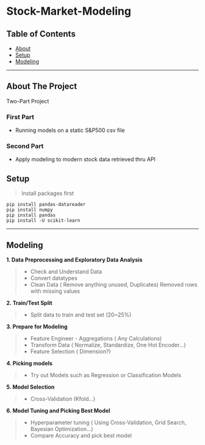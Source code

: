 # Stock-Market-Modeling

## Table of Contents

- [About](#about-the-project)
- [Setup](#setup)
- [Modeling](#modeling)

---

## About The Project
Two-Part Project
### First Part 
- Running models on a static S&P500 csv file
### Second Part
- Apply modeling to modern stock data retrieved thru API 

## Setup
> Install packages first
```
pip install pandas-datareader
pip install numpy
pip install pandas
pip install -U scikit-learn
```
---

## Modeling
**1. Data Preprocessing and Exploratory Data Analysis**
  >- Check and Understand Data
  >- Convert datatypes
  >- Clean Data ( Remove anything unused, Duplicates) Removed rows with missing values 
  
**2. Train/Test Split**
  >- Split data to train and test set (20~25%)
  
**3. Prepare for Modeling**
  >- Feature Engineer - Aggregations ( Any Calculations)
  >- Transform Data ( Normalize, Standardize, One Hot Encoder...)
  >- Feature Selection ( Dimension?)
  
**4. Picking models**
  >- Try out Models such as Regression or Classification Models
  
**5. Model Selection**
  >- Cross-Validation (Kfold...)
  
**6. Model Tuning and Picking Best Model**
  >- Hyperparameter tuning ( Using Cross-Validation, Grid Search, Bayesian Optimization...)
  >- Compare Accuracy and pick best model

